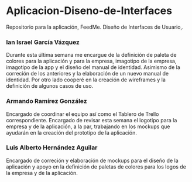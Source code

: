# Aplicacion-Diseno-de-Interfaces
Repositorio para la aplicación, FeedMe. Diseño de Interfaces de Usuario,.

### Ian Israel García Vázquez

Durante esta última semana me encargue de la definición de paleta de colores para la aplicación y para la empresa, imagotipo de la empresa, imagotipo de la app y el diseño del manual de identidad.
Asimismo de la correción de los anteriores y la elaboración de un nuevo manual de identidad.
Por otro lado cooperé en la creación de wireframes y la definición de algunos casos de uso. 

### Armando Ramírez González

Encargado de coordinar el equipo así como el Tablero de Trello correspondiente. Encargado de revisar esta semana el logotipo para la empresa y de la aplicación, a la par, trabajando en los mockups que ayudarán en la creación del prototipo de la aplicación.

### Luis Alberto Hernández Aguilar

Encargado de correción y elaboración de mockups para el diseño de la aplicación y apoyo en la definición de paletas de colores para los logos de la empresa y de la aplicación.
